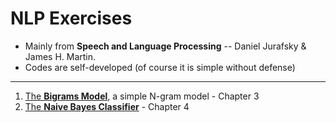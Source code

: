 # NLP Exercises

- Mainly from **Speech and Language Processing** -- Daniel Jurafsky & James H. Martin.
- Codes are self-developed (of course it is simple without defense)

---

1. [The **Bigrams Model**](https://github.com/amalinadhi/NLP_exercises/blob/main/bigrams.py), a simple N-gram model - Chapter 3
2. [The **Naive Bayes Classifier**](https://github.com/amalinadhi/NLP_exercises/blob/main/naive_bayes_classifier.py) - Chapter 4
